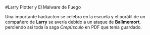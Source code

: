 #Larry Plotter y El Malware de Fuego

Una importante hackacton se celebra en la escuela y el porátil de un compañero de **Larry** se avería debido a un ataque de **Ballmemort**, perdiendo así toda la saga *Crepúsculo* en PDF que tenía guardado.
